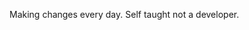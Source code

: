 Making changes every day.
Self taught not a developer.

<!---
Cubedrain/Cubedrain is a ✨ special ✨ repository because its `README.md` (this file) appears on your GitHub profile.
You can click the Preview link to take a look at your changes.
--->
